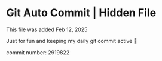# Git Auto Commit | Hidden File

This file was added Feb 12, 2025

Just for fun and keeping my daily git commit active 🤪

commit number: 2919822
